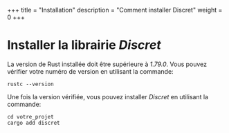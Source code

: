 +++
title = "Installation"
description = "Comment installer Discret"
weight = 0
+++

# Installer la librairie *Discret*

La version de Rust installée doit être supérieure à *1.79.0*. Vous pouvez vérifier votre numéro de version en utilisant la commande:
```
rustc --version
```

Une fois la version vérifiée, vous pouvez installer *Discret* en utilisant la commande:
```
cd votre_projet
cargo add discret
```

